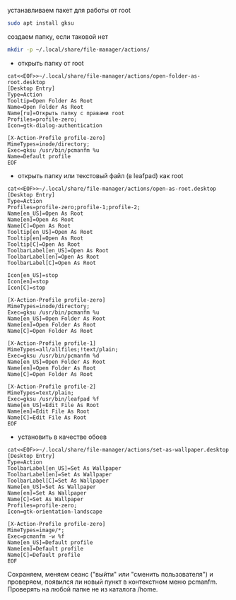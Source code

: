 устанавливаем пакет для работы от root
```sh
sudo apt install gksu
```

создаем папку, если таковой нет
```sh
mkdir -p ~/.local/share/file-manager/actions/
```

- открыть папку от root
```
cat<<EOF>>~/.local/share/file-manager/actions/open-folder-as-root.desktop
[Desktop Entry]
Type=Action
Tooltip=Open Folder As Root
Name=Open Folder As Root
Name[ru]=Открыть папку с правами root
Profiles=profile-zero;
Icon=gtk-dialog-authentication

[X-Action-Profile profile-zero]
MimeTypes=inode/directory;
Exec=gksu /usr/bin/pcmanfm %u
Name=Default profile
EOF
```
- открыть папку или текстовый файл (в leafpad) как root
```
cat<<EOF>>~/.local/share/file-manager/actions/open-as-root.desktop
[Desktop Entry]
Type=Action
Profiles=profile-zero;profile-1;profile-2;
Name[en_US]=Open As Root
Name[en]=Open As Root
Name[C]=Open As Root
Tooltip[en_US]=Open As Root
Tooltip[en]=Open As Root
Tooltip[C]=Open As Root
ToolbarLabel[en_US]=Open As Root
ToolbarLabel[en]=Open As Root
ToolbarLabel[C]=Open As Root

Icon[en_US]=stop
Icon[en]=stop
Icon[C]=stop

[X-Action-Profile profile-zero]
MimeTypes=inode/directory;
Exec=gksu /usr/bin/pcmanfm %u
Name[en_US]=Open Folder As Root
Name[en]=Open Folder As Root
Name[C]=Open Folder As Root

[X-Action-Profile profile-1]
MimeTypes=all/allfiles;!text/plain;
Exec=gksu /usr/bin/pcmanfm %d
Name[en_US]=Open Folder As Root
Name[en]=Open Folder As Root
Name[C]=Open Folder As Root

[X-Action-Profile profile-2]
MimeTypes=text/plain;
Exec=gksu /usr/bin/leafpad %f
Name[en_US]=Edit File As Root
Name[en]=Edit File As Root
Name[C]=Edit File As Root
EOF
```

- установить в качестве обоев
```
cat<<EOF>>~/.local/share/file-manager/actions/set-as-wallpaper.desktop
[Desktop Entry]
Type=Action
ToolbarLabel[en_US]=Set As Wallpaper
ToolbarLabel[en]=Set As Wallpaper
ToolbarLabel[C]=Set As Wallpaper
Name[en_US]=Set As Wallpaper
Name[en]=Set As Wallpaper
Name[C]=Set As Wallpaper
Profiles=profile-zero;
Icon=gtk-orientation-landscape

[X-Action-Profile profile-zero]
MimeTypes=image/*;
Exec=pcmanfm -w %f
Name[en_US]=Default profile
Name[en]=Default profile
Name[C]=Default profile
EOF
```
Сохраняем, меняем сеанс ("выйти" или "сменить пользователя") и проверяем, появился ли новый пункт в контекстном меню pcmanfm. Проверять на любой папке не из каталога /home.